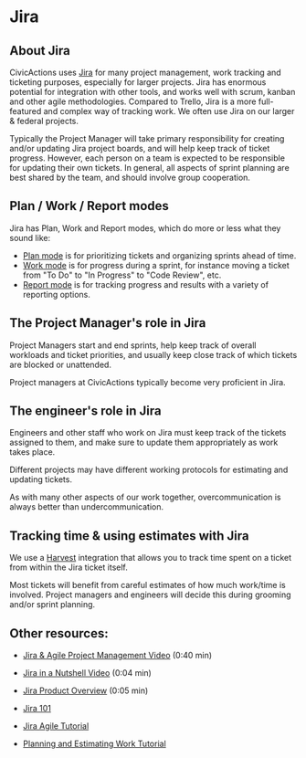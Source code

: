 # Jira

## About Jira

CivicActions uses [Jira](https://www.atlassian.com/software/jira) for many project management, work tracking and ticketing purposes, especially for larger projects. Jira has enormous potential for integration with other tools, and works well with scrum, kanban and other agile methodologies. Compared to Trello, Jira is a more full-featured and complex way of tracking work. We often use Jira on our larger & federal projects. 

Typically the Project Manager will take primary responsibility for creating and/or updating Jira project boards, and will help keep track of ticket progress. However, each person on a team is expected to be responsible for updating their own tickets. In general, all aspects of sprint planning are best shared by the team, and should involve group cooperation.

## Plan / Work / Report modes

Jira has Plan, Work and Report modes, which do more or less what they sound like:

* [Plan mode](https://confluence.atlassian.com/agile063/jira-agile-user-s-guide/using-a-board/using-plan-mode) is for prioritizing tickets and organizing sprints ahead of time.
* [Work mode](https://confluence.atlassian.com/agile065/jira-agile-user-s-guide/using-a-board/using-work-mode) is for progress during a sprint, for instance moving a ticket from "To Do" to "In Progress" to "Code Review", etc.
* [Report mode](https://confluence.atlassian.com/agile065/jira-agile-user-s-guide/using-a-board/using-report-mode) is for tracking progress and results with a variety of reporting options.

## The Project Manager's role in Jira

Project Managers start and end sprints, help keep track of overall workloads and ticket priorities, and usually keep close track of which tickets are blocked or unattended.

Project managers at CivicActions typically become very proficient in Jira.

## The engineer's role in Jira

Engineers and other staff who work on Jira must keep track of the tickets assigned to them, and make sure to update them appropriately as work takes place.

Different projects may have different working protocols for estimating and updating tickets.

As with many other aspects of our work together, overcommunication is always better than undercommunication.

## Tracking time & using estimates with Jira

We use a [Harvest](harvest.md) integration that allows you to track time spent on a ticket from within the Jira ticket itself.

Most tickets will benefit from careful estimates of how much work/time is involved. Project managers and engineers will decide this during grooming and/or sprint planning.

## Other resources:

* [Jira & Agile Project Management Video](http://youtu.be/NrHpXvDXVrw) (0:40 min)

* [Jira in a Nutshell Video](http://youtu.be/xrCJv0fTyR8) (0:04 min)

* [Jira Product Overview](http://youtu.be/tVCjr0HffVA) (0:05 min)

* [Jira 101](https://confluence.atlassian.com/jira064/jira-101-720412861.html)

* [Jira Agile Tutorial](https://confluence.atlassian.com/agile/jira-agile-user-s-guide/jira-agile-tutorials)

* [Planning and Estimating Work Tutorial](https://confluence.atlassian.com/agile/jira-agile-user-s-guide/jira-agile-tutorials/tutorial-planning-and-estimating-work-for-an-agile-team)
